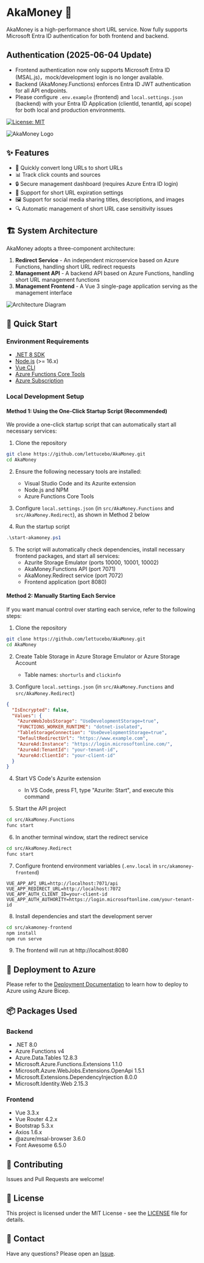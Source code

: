 # AkaMoney 🔗

AkaMoney is a high-performance short URL service. Now fully supports Microsoft Entra ID authentication for both frontend and backend.

## Authentication (2025-06-04 Update)
- Frontend authentication now only supports Microsoft Entra ID (MSAL.js)，mock/development login is no longer available.
- Backend (AkaMoney.Functions) enforces Entra ID JWT authentication for all API endpoints.
- Please configure `.env.example` (frontend) and `local.settings.json` (backend) with your Entra ID Application (clientId, tenantId, api scope) for both local and production environments.

[![License: MIT](https://img.shields.io/badge/License-MIT-yellow.svg)](https://opensource.org/licenses/MIT)

![AkaMoney Logo](docs/images/logo.png)

## ✨ Features

- 🚀 Quickly convert long URLs to short URLs
- 📊 Track click counts and sources
- 🔒 Secure management dashboard (requires Azure Entra ID login)
- 📅 Support for short URL expiration settings
- 🖼️ Support for social media sharing titles, descriptions, and images
- 🔍 Automatic management of short URL case sensitivity issues

## 🏗️ System Architecture

AkaMoney adopts a three-component architecture:

1. **Redirect Service** - An independent microservice based on Azure Functions, handling short URL redirect requests
2. **Management API** - A backend API based on Azure Functions, handling short URL management functions
3. **Management Frontend** - A Vue 3 single-page application serving as the management interface

![Architecture Diagram](docs/images/architecture.png)

## 🚀 Quick Start

### Environment Requirements

- [.NET 8 SDK](https://dotnet.microsoft.com/download/dotnet/8.0)
- [Node.js](https://nodejs.org/) (>= 16.x)
- [Vue CLI](https://cli.vuejs.org/)
- [Azure Functions Core Tools](https://docs.microsoft.com/azure/azure-functions/functions-run-local)
- [Azure Subscription](https://azure.microsoft.com/free/)

### Local Development Setup

#### Method 1: Using the One-Click Startup Script (Recommended)

We provide a one-click startup script that can automatically start all necessary services:

1. Clone the repository
```bash
git clone https://github.com/lettucebo/AkaMoney.git
cd AkaMoney
```

2. Ensure the following necessary tools are installed:
   - Visual Studio Code and its Azurite extension
   - Node.js and NPM
   - Azure Functions Core Tools

3. Configure `local.settings.json` (in `src/AkaMoney.Functions` and `src/AkaMoney.Redirect`), as shown in Method 2 below

4. Run the startup script
```powershell
.\start-akamoney.ps1
```

5. The script will automatically check dependencies, install necessary frontend packages, and start all services:
   - Azurite Storage Emulator (ports 10000, 10001, 10002)
   - AkaMoney.Functions API (port 7071)
   - AkaMoney.Redirect service (port 7072)
   - Frontend application (port 8080)

#### Method 2: Manually Starting Each Service

If you want manual control over starting each service, refer to the following steps:

1. Clone the repository
```bash
git clone https://github.com/lettucebo/AkaMoney.git
cd AkaMoney
```

2. Create Table Storage in Azure Storage Emulator or Azure Storage Account
   - Table names: `shorturls` and `clickinfo`

3. Configure `local.settings.json` (in `src/AkaMoney.Functions` and `src/AkaMoney.Redirect`)
```json
{
  "IsEncrypted": false,
  "Values": {
    "AzureWebJobsStorage": "UseDevelopmentStorage=true",
    "FUNCTIONS_WORKER_RUNTIME": "dotnet-isolated",
    "TableStorageConnection": "UseDevelopmentStorage=true",
    "DefaultRedirectUrl": "https://www.example.com",
    "AzureAd:Instance": "https://login.microsoftonline.com/",
    "AzureAd:TenantId": "your-tenant-id",
    "AzureAd:ClientId": "your-client-id"
  }
}
```

4. Start VS Code's Azurite extension
   - In VS Code, press F1, type "Azurite: Start", and execute this command

5. Start the API project
```bash
cd src/AkaMoney.Functions
func start
```

6. In another terminal window, start the redirect service
```bash
cd src/AkaMoney.Redirect
func start
```

7. Configure frontend environment variables (`.env.local` in `src/akamoney-frontend`)
```
VUE_APP_API_URL=http://localhost:7071/api
VUE_APP_REDIRECT_URL=http://localhost:7072
VUE_APP_AUTH_CLIENT_ID=your-client-id
VUE_APP_AUTH_AUTHORITY=https://login.microsoftonline.com/your-tenant-id
```

8. Install dependencies and start the development server
```bash
cd src/akamoney-frontend
npm install
npm run serve
```

9. The frontend will run at http://localhost:8080

## 🚢 Deployment to Azure

Please refer to the [Deployment Documentation](docs/deployment.md) to learn how to deploy to Azure using Azure Bicep.

## 📦 Packages Used

### Backend
- .NET 8.0
- Azure Functions v4
- Azure.Data.Tables 12.8.3
- Microsoft.Azure.Functions.Extensions 1.1.0
- Microsoft.Azure.WebJobs.Extensions.OpenApi 1.5.1
- Microsoft.Extensions.DependencyInjection 8.0.0
- Microsoft.Identity.Web 2.15.3

### Frontend
- Vue 3.3.x
- Vue Router 4.2.x
- Bootstrap 5.3.x
- Axios 1.6.x
- @azure/msal-browser 3.6.0
- Font Awesome 6.5.0

## 🤝 Contributing

Issues and Pull Requests are welcome!

## 📄 License

This project is licensed under the MIT License - see the [LICENSE](LICENSE) file for details.

## 📮 Contact

Have any questions? Please open an [Issue](https://github.com/lettucebo/AkaMoney/issues).

